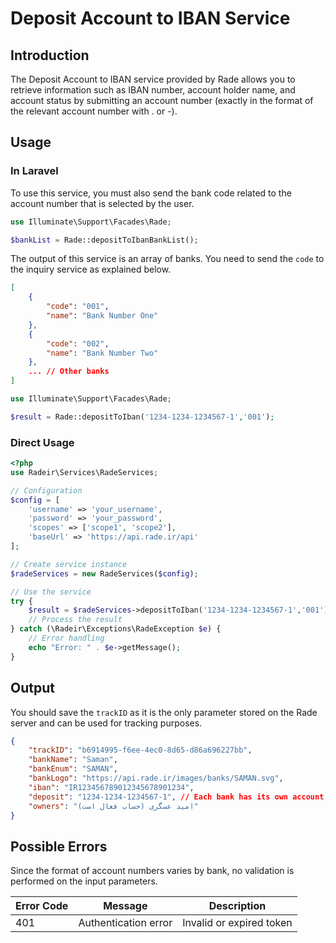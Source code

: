 # Deposit Account to IBAN Service

## Introduction
The Deposit Account to IBAN service provided by Rade allows you to retrieve information such as IBAN number, account holder name, and account status by submitting an account number (exactly in the format of the relevant account number with . or -).

## Usage

### In Laravel

To use this service, you must also send the bank code related to the account number that is selected by the user.

```php
use Illuminate\Support\Facades\Rade;

$bankList = Rade::depositToIbanBankList();
```

The output of this service is an array of banks. You need to send the `code` to the inquiry service as explained below.

```json
[
	{
		"code": "001",
		"name": "Bank Number One"
	},
	{
		"code": "002",
		"name": "Bank Number Two"
	},
	... // Other banks
]
```

```php
use Illuminate\Support\Facades\Rade;

$result = Rade::depositToIban('1234-1234-1234567-1','001');
```

### Direct Usage

```php
<?php
use Radeir\Services\RadeServices;

// Configuration
$config = [
    'username' => 'your_username',
    'password' => 'your_password',
    'scopes' => ['scope1', 'scope2'],
    'baseUrl' => 'https://api.rade.ir/api'
];

// Create service instance
$radeServices = new RadeServices($config);

// Use the service
try {
    $result = $radeServices->depositToIban('1234-1234-1234567-1','001');
    // Process the result
} catch (\Radeir\Exceptions\RadeException $e) {
    // Error handling
    echo "Error: " . $e->getMessage();
}
```

## Output

You should save the `trackID` as it is the only parameter stored on the Rade server and can be used for tracking purposes.

```json
{
	"trackID": "b6914995-f6ee-4ec0-8d65-d86a696227bb",
	"bankName": "Saman",
	"bankEnum": "SAMAN",
	"bankLogo": "https://api.rade.ir/images/banks/SAMAN.svg",
	"iban": "IR123456789012345678901234",
	"deposit": "1234-1234-1234567-1", // Each bank has its own account number format
	"owners": "امید عسگری (حساب فعال است)"
}
```

## Possible Errors

Since the format of account numbers varies by bank, no validation is performed on the input parameters.

| Error Code | Message | Description |
|------------|---------|-------------|
| 401        | Authentication error | Invalid or expired token |
